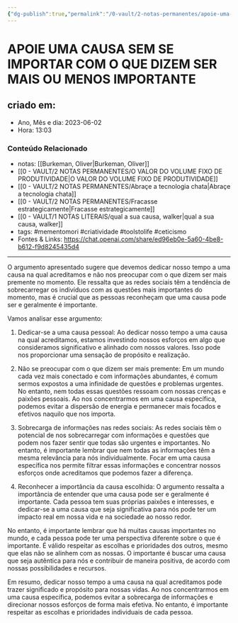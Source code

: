 ```yaml
---
{"dg-publish":true,"permalink":"/0-vault/2-notas-permanentes/apoie-uma-causa-sem-se-importar-com-o-que-dizem-ser-mais-ou-menos-importante/","tags":["permanente","mementomori","criatividade","toolstolife","ceticismo"],"dgHomeLink":true,"dgShowLocalGraph":true,"dgShowFileTree":true,"dgEnableSearch":true}
---
```


# APOIE UMA CAUSA SEM SE IMPORTAR COM O QUE DIZEM SER MAIS OU MENOS IMPORTANTE

## criado em: 
-  Ano, Mês e dia: 2023-06-02
- Hora: 13:03

### Conteúdo Relacionado
- notas: [[Burkeman, Oliver\|Burkeman, Oliver]]
- [[0 - VAULT/2 NOTAS PERMANENTES/O VALOR DO VOLUME FIXO DE PRODUTIVIDADE\|O VALOR DO VOLUME FIXO DE PRODUTIVIDADE]]
- [[0 - VAULT/2 NOTAS PERMANENTES/Abraçe a tecnologia chata\|Abraçe a tecnologia chata]]
- [[0 - VAULT/2 NOTAS PERMANENTES/Fracasse estrategicamente\|Fracasse estrategicamente]]
- [[0 - VAULT/1 NOTAS LITERAIS/qual a sua causa, walker\|qual a sua causa, walker]]
- tags: #mementomori #criatividade #toolstolife #ceticismo 
- Fontes & Links: https://chat.openai.com/share/ed96eb0e-5a60-4be8-b612-f9d8245435d4
---

O argumento apresentado sugere que devemos dedicar nosso tempo a uma causa na qual acreditamos e não nos preocupar com o que dizem ser mais premente no momento. Ele ressalta que as redes sociais têm a tendência de sobrecarregar os indivíduos com as questões mais importantes do momento, mas é crucial que as pessoas reconheçam que uma causa pode ser e geralmente é importante.

Vamos analisar esse argumento:

1. Dedicar-se a uma causa pessoal:
Ao dedicar nosso tempo a uma causa na qual acreditamos, estamos investindo nossos esforços em algo que consideramos significativo e alinhado com nossos valores. Isso pode nos proporcionar uma sensação de propósito e realização.

2. Não se preocupar com o que dizem ser mais premente:
Em um mundo cada vez mais conectado e com informações abundantes, é comum sermos expostos a uma infinidade de questões e problemas urgentes. No entanto, nem todas essas questões ressoam com nossas crenças e paixões pessoais. Ao nos concentrarmos em uma causa específica, podemos evitar a dispersão de energia e permanecer mais focados e efetivos naquilo que nos importa.

3. Sobrecarga de informações nas redes sociais:
As redes sociais têm o potencial de nos sobrecarregar com informações e questões que podem nos fazer sentir que todas são urgentes e importantes. No entanto, é importante lembrar que nem todas as informações têm a mesma relevância para nós individualmente. Focar em uma causa específica nos permite filtrar essas informações e concentrar nossos esforços onde acreditamos que podemos fazer a diferença.

4. Reconhecer a importância da causa escolhida:
O argumento ressalta a importância de entender que uma causa pode ser e geralmente é importante. Cada pessoa tem suas próprias paixões e interesses, e dedicar-se a uma causa que seja significativa para nós pode ter um impacto real em nossa vida e na sociedade ao nosso redor.

No entanto, é importante lembrar que há muitas causas importantes no mundo, e cada pessoa pode ter uma perspectiva diferente sobre o que é importante. É válido respeitar as escolhas e prioridades dos outros, mesmo que elas não se alinhem com as nossas. O importante é buscar uma causa que seja autêntica para nós e contribuir de maneira positiva, de acordo com nossas possibilidades e recursos.

Em resumo, dedicar nosso tempo a uma causa na qual acreditamos pode trazer significado e propósito para nossas vidas. Ao nos concentrarmos em uma causa específica, podemos evitar a sobrecarga de informações e direcionar nossos esforços de forma mais efetiva. No entanto, é importante respeitar as escolhas e prioridades individuais de cada pessoa.